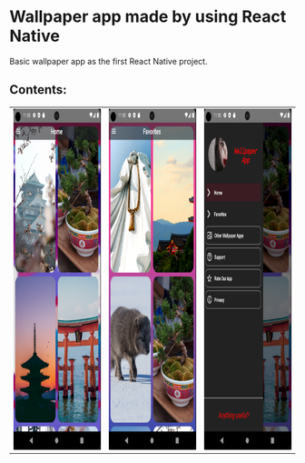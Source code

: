# Wallpaper app made by using React Native
Basic wallpaper app as the first React Native project.

## Contents:<br>
<table style={border:"none"}><tr>
<td><img src="https://raw.githubusercontent.com/anhedonia21/wallpaper-app/main/assets/2.png" alt="Screenshot 1" width=400 height=600 /></td>
<td><img src="https://raw.githubusercontent.com/anhedonia21/wallpaper-app/main/assets/3.png" alt="Screenshot 2" width=400 height=600 /></td>
<td><img src="https://raw.githubusercontent.com/anhedonia21/wallpaper-app/main/assets/1.png" alt="Screenshot 3" width=400 height=600/></td>
</tr>
